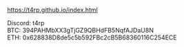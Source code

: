 https://t4rp.github.io/index.html

Discord: t4rp  
BTC: 394PAHMbXX3gTjGZ9QBHdFB5NqfAJDaU8N  
ETH: 0x628838D8de5c5b592FBc2cB5B68360116C254ECE  
